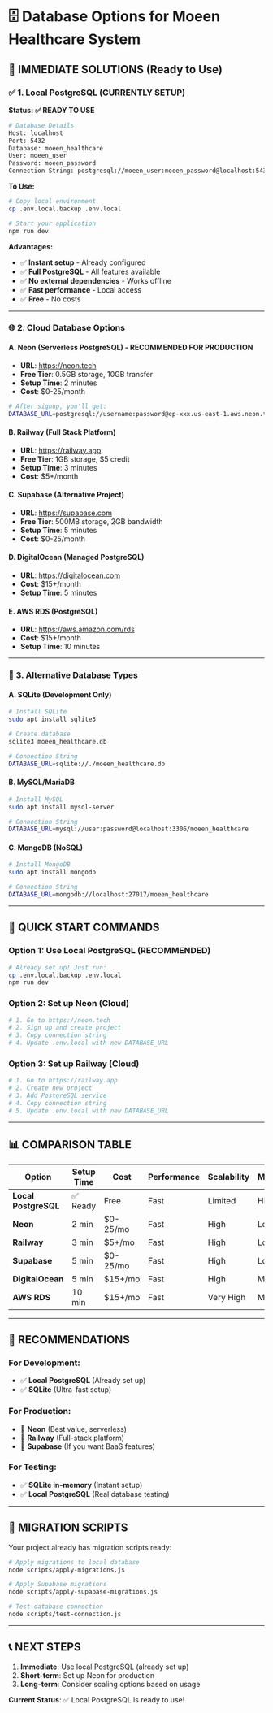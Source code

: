 # 🗄️ Database Options for Moeen Healthcare System

## 🚀 **IMMEDIATE SOLUTIONS** (Ready to Use)

### ✅ **1. Local PostgreSQL (CURRENTLY SETUP)**

**Status: ✅ READY TO USE**

```bash
# Database Details
Host: localhost
Port: 5432
Database: moeen_healthcare
User: moeen_user
Password: moeen_password
Connection String: postgresql://moeen_user:moeen_password@localhost:5432/moeen_healthcare
```

**To Use:**

```bash
# Copy local environment
cp .env.local.backup .env.local

# Start your application
npm run dev
```

**Advantages:**

- ✅ **Instant setup** - Already configured
- ✅ **Full PostgreSQL** - All features available
- ✅ **No external dependencies** - Works offline
- ✅ **Fast performance** - Local access
- ✅ **Free** - No costs

---

### 🌐 **2. Cloud Database Options**

#### **A. Neon (Serverless PostgreSQL) - RECOMMENDED FOR PRODUCTION**

- **URL**: https://neon.tech
- **Free Tier**: 0.5GB storage, 10GB transfer
- **Setup Time**: 2 minutes
- **Cost**: $0-25/month

```bash
# After signup, you'll get:
DATABASE_URL=postgresql://username:password@ep-xxx.us-east-1.aws.neon.tech/neondb
```

#### **B. Railway (Full Stack Platform)**

- **URL**: https://railway.app
- **Free Tier**: 1GB storage, $5 credit
- **Setup Time**: 3 minutes
- **Cost**: $5+/month

#### **C. Supabase (Alternative Project)**

- **URL**: https://supabase.com
- **Free Tier**: 500MB storage, 2GB bandwidth
- **Setup Time**: 5 minutes
- **Cost**: $0-25/month

#### **D. DigitalOcean (Managed PostgreSQL)**

- **URL**: https://digitalocean.com
- **Cost**: $15+/month
- **Setup Time**: 5 minutes

#### **E. AWS RDS (PostgreSQL)**

- **URL**: https://aws.amazon.com/rds
- **Cost**: $15+/month
- **Setup Time**: 10 minutes

---

### 🔧 **3. Alternative Database Types**

#### **A. SQLite (Development Only)**

```bash
# Install SQLite
sudo apt install sqlite3

# Create database
sqlite3 moeen_healthcare.db

# Connection String
DATABASE_URL=sqlite://./moeen_healthcare.db
```

#### **B. MySQL/MariaDB**

```bash
# Install MySQL
sudo apt install mysql-server

# Connection String
DATABASE_URL=mysql://user:password@localhost:3306/moeen_healthcare
```

#### **C. MongoDB (NoSQL)**

```bash
# Install MongoDB
sudo apt install mongodb

# Connection String
DATABASE_URL=mongodb://localhost:27017/moeen_healthcare
```

---

## 🚀 **QUICK START COMMANDS**

### **Option 1: Use Local PostgreSQL (RECOMMENDED)**

```bash
# Already set up! Just run:
cp .env.local.backup .env.local
npm run dev
```

### **Option 2: Set up Neon (Cloud)**

```bash
# 1. Go to https://neon.tech
# 2. Sign up and create project
# 3. Copy connection string
# 4. Update .env.local with new DATABASE_URL
```

### **Option 3: Set up Railway (Cloud)**

```bash
# 1. Go to https://railway.app
# 2. Create new project
# 3. Add PostgreSQL service
# 4. Copy connection string
# 5. Update .env.local with new DATABASE_URL
```

---

## 📊 **COMPARISON TABLE**

| Option               | Setup Time | Cost     | Performance | Scalability | Maintenance |
| -------------------- | ---------- | -------- | ----------- | ----------- | ----------- |
| **Local PostgreSQL** | ✅ Ready   | Free     | Fast        | Limited     | High        |
| **Neon**             | 2 min      | $0-25/mo | Fast        | High        | Low         |
| **Railway**          | 3 min      | $5+/mo   | Fast        | High        | Low         |
| **Supabase**         | 5 min      | $0-25/mo | Fast        | High        | Low         |
| **DigitalOcean**     | 5 min      | $15+/mo  | Fast        | High        | Medium      |
| **AWS RDS**          | 10 min     | $15+/mo  | Fast        | Very High   | Medium      |

---

## 🎯 **RECOMMENDATIONS**

### **For Development:**

- ✅ **Local PostgreSQL** (Already set up)
- ✅ **SQLite** (Ultra-fast setup)

### **For Production:**

- 🥇 **Neon** (Best value, serverless)
- 🥈 **Railway** (Full-stack platform)
- 🥉 **Supabase** (If you want BaaS features)

### **For Testing:**

- ✅ **SQLite in-memory** (Instant setup)
- ✅ **Local PostgreSQL** (Real database testing)

---

## 🔧 **MIGRATION SCRIPTS**

Your project already has migration scripts ready:

```bash
# Apply migrations to local database
node scripts/apply-migrations.js

# Apply Supabase migrations
node scripts/apply-supabase-migrations.js

# Test database connection
node scripts/test-connection.js
```

---

## 📞 **NEXT STEPS**

1. **Immediate**: Use local PostgreSQL (already set up)
2. **Short-term**: Set up Neon for production
3. **Long-term**: Consider scaling options based on usage

**Current Status**: ✅ Local PostgreSQL is ready to use!
